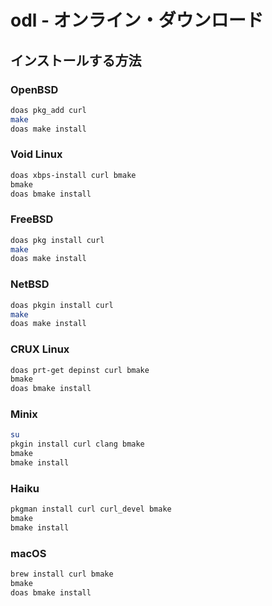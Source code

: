 # odl - オンライン・ダウンロード

## インストールする方法
### OpenBSD
```sh
doas pkg_add curl
make
doas make install
```

### Void Linux
```sh
doas xbps-install curl bmake
bmake
doas bmake install
```

### FreeBSD
```sh
doas pkg install curl
make
doas make install
```

### NetBSD
```sh
doas pkgin install curl
make
doas make install
```

### CRUX Linux
```sh
doas prt-get depinst curl bmake
bmake
doas bmake install
```

### Minix
```sh
su
pkgin install curl clang bmake
bmake
bmake install
```

### Haiku
```sh
pkgman install curl curl_devel bmake
bmake
bmake install
```

### macOS
```sh
brew install curl bmake
bmake
doas bmake install
```
